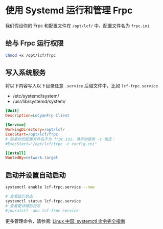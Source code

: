 # 使用 Systemd 运行和管理 Frpc

我们假设你的 Frpc 和配置文件在 `/opt/lcf/` 中，配置文件名为 `frpc.ini`

## 给与 Frpc 运行权限

```sh
chmod +x /opt/lcf/frpc
```

## 写入系统服务

将以下内容写入以下目录任意 `.service` 后缀文件中，比如 `lcf-frpc.service`

- /etc/systemd/system/
- /usr/lib/systemd/system/

```ini
[Unit]
Description=LoCyanFrp Client

[Service]
WorkingDirectory=/opt/lcf/
ExecStart=/opt/lcf/frpc
# 如果你的配置文件名不为 frpc.ini，请手动使用 -c 指定：
#ExecStart="/opt/lcf/frpc -c config.ini"

[Install]
WantedBy=network.target
```

## 启动并设置自动启动

```sh
systemctl enable lcf-frpc.service --now

# 查看运行状态
systemctl status lcf-frpc.service
# 查看更详细的日志
#jouralctl -aeu lcf-frpc.service
```

更多管理命令，请参阅: [Linux 中国: systemctl 命令完全指南](https://linux.cn/article-5926-1.html)
